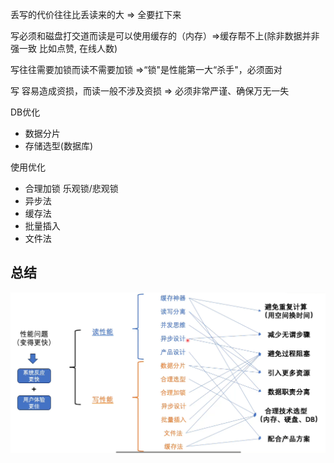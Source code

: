 丢写的代价往往比丢读来的大 => 全要扛下来

写必须和磁盘打交道而读是可以使用缓存的（内存）=>缓存帮不上(除非数据并非强一致 比如点赞, 在线人数)

写往往需要加锁而读不需要加锁 =>“锁"是性能第一大“杀手"，必须面对

写 容易造成资损，而读一般不涉及资损 => 必须非常严谨、确保万无一失

DB优化

- 数据分片
- 存储选型(数据库)

使用优化

- 合理加锁 乐观锁/悲观锁
- 异步法
- 缓存法
- 批量插入
- 文件法

## 总结

![9.写性能-1730804064586](image/9.写性能-1730804064586.png)
